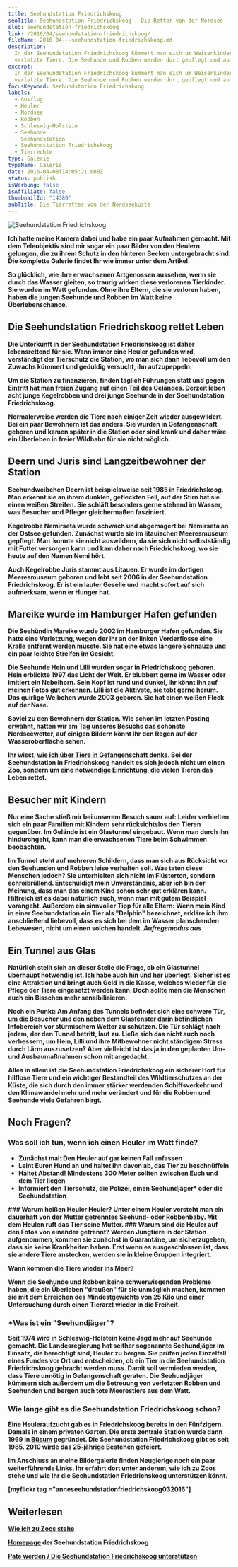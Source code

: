 ```yaml
---
title: Seehundstation Friedrichskoog
seoTitle: Seehundstation Friedrichskoog - Die Retter von der Nordsee
slug: seehundstation-friedrichskoog
link: /2016/04/seehundstation-friedrichskoog/
fileName: 2016-04---seehundstation-friedrichskoog.md
description:
  In der Seehundstation Friedrichskoog kümmert man sich um Weisenkinder und
  verletzte Tiere. Die Seehunde und Robben werden dort gepflegt und aufgezogen.
excerpt:
  In der Seehundstation Friedrichskoog kümmert man sich um Weisenkinder und
  verletzte Tiere. Die Seehunde und Robben werden dort gepflegt und aufgezogen.
focusKeyword: Seehundstation Friedrichskoog
labels:
  - Ausflug
  - Heuler
  - Nordsee
  - Robben
  - Schleswig-Holstein
  - Seehunde
  - Seehundstation
  - Seehundstation Friedrichskoog
  - Tierrechte
type: Galerie
typeName: Galerie
date: 2016-04-08T14:05:21.000Z
status: publish
isWerbung: false
isAffiliate: false
thumbnailId: "14380"
subTitle: Die Tierretter von der Nordseeküste
---
```


![Seehundstation Friedrichskoog](http://cardamonchai.com/wp-content/uploads/2016/04/25701626344_844c634ac9_z-640x427.jpg)

<strong>

Ich hatte meine Kamera dabei und habe ein paar Aufnahmen gemacht. Mit dem
Teleobjektiv sind mir sogar ein paar Bilder von den Heulern gelungen, die zu
ihrem Schutz in den hinteren Becken untergebracht sind. Die komplette Galerie
findet Ihr wie immer unter dem Artikel.

So glücklich, wie ihre erwachsenen Artgenossen aussehen, wenn sie durch das
Wasser gleiten, so traurig wirken diese verlorenen Tierkinder. Sie wurden im
Watt gefunden. Ohne ihre Eltern, die sie verloren haben, haben die jungen
Seehunde und Robben im Watt keine Überlebenschance.

## Die Seehundstation Friedrichskoog rettet Leben

Die Unterkunft in der Seehundstation Friedrichskoog ist daher lebensrettend für
sie. Wann immer eine Heuler gefunden wird, verständigt der Tierschutz die
Station, wo man sich dann liebevoll um den Zuwachs kümmert und geduldig
versucht, ihn aufzupeppeln.

Um die Station zu finanzieren, finden täglich Führungen statt und gegen Eintritt
hat man freien Zugang auf einen Teil des Geländes. Derzeit leben acht junge
Kegelrobben und drei junge Seehunde in der Seehundstation Friedrichskoog.

Normalerweise werden die Tiere nach einiger Zeit wieder ausgewildert. Bei ein
paar Bewohnern ist das anders. Sie wurden in Gefangenschaft geboren und kamen
später in die Station oder sind krank und daher wäre ein Überleben in freier
Wildbahn für sie nicht möglich.

## Deern und Juris sind Langzeitbewohner der Station

Seehundweibchen Deern ist beispielsweise seit 1985 in Friedrichskoog. Man
erkennt sie an ihrem dunklen, gefleckten Fell, auf der Stirn hat sie einen
weißen Streifen. Sie schläft besonders gerne stehend im Wasser, was Besucher und
Pfleger gleichermaßen fasziniert.

Kegelrobbe Nemirseta wurde schwach und abgemagert bei Nemirseta an der Ostsee
gefunden. Zunächst wurde sie im litauischen Meeresmuseum gepflegt. Man  konnte
sie nicht auswildern, da sie sich nicht selbstständig mit Futter versorgen kann
und kam daher nach Friedrichskoog, wo sie heute auf den Namen Nemi hört.

Auch Kegelrobbe Juris stammt aus Litauen. Er wurde im dortigen Meeresmuseum
geboren und lebt seit 2006 in der Seehundstation Friedrichskoog. Er ist ein
lauter Geselle und macht sofort auf sich aufmerksam, wenn er Hunger hat.

## Mareike wurde im Hamburger Hafen gefunden

Die Seehündin Mareike wurde 2002 im Hamburger Hafen gefunden. Sie hatte eine
Verletzung, wegen der ihr an der linken Vorderflosse eine Kralle entfernt werden
musste. Sie hat eine etwas längere Schnauze und ein paar leichte Streifen im
Gesicht.

Die Seehunde Hein und Lilli wurden sogar in Friedrichskoog geboren.
Hein erblickte 1997 das Licht der Welt. Er blubbert gerne im Wasser oder
imitiert ein Nebelhorn. Sein Kopf ist rund und dunkel, ihr könnt ihn auf meinen
Fotos gut erkennen. Lilli ist die Aktivste, sie tobt gerne herum. Das quirlige
Weibchen wurde 2003 geboren. Sie hat einen weißen Fleck auf der Nase.

Soviel zu den Bewohnern der Station. Wie schon im letzten Posting erwähnt,
hatten wir am Tag unseres Besuchs das schönste Nordseewetter, auf einigen
Bildern könnt Ihr den Regen auf der Wasseroberfläche sehen.

Ihr wisst, <a href="http://cardamonchai.com/2015/04/wie-ich-zu-zoos-stehe/">wie
ich über Tiere in Gefangenschaft denke</a>. Bei der Seehundstation in
Friedrichskoog handelt es sich jedoch nicht um einen Zoo, sondern um eine
notwendige Einrichtung, die vielen Tieren das Leben rettet.

## Besucher mit Kindern

Nur eine Sache stieß mir bei unserem Besuch sauer auf: Leider verhielten sich
ein paar Familien mit Kindern sehr rücksichtslos den Tieren gegenüber. Im
Gelände ist ein Glastunnel eingebaut. Wenn man durch ihn hindurchgeht, kann man
die erwachsenen Tiere beim Schwimmen beobachten.

Im Tunnel steht auf mehreren Schildern, dass man sich aus Rücksicht vor den
Seehunden und Robben leise verhalten soll. Was taten diese Menschen jedoch? Sie
unterhielten sich nicht im Flüsterton, sondern schreibrüllend. Entschuldigt mein
Unverständnis, aber ich bin der Meinung, dass man das einem Kind schon sehr gut
erklären kann. Hilfreich ist es dabei natürlich auch, wenn man mit gutem
Beispiel vorangeht. Außerdem ein sinnvoller Tipp für alle Eltern: Wenn mein Kind
in einer Seehundstation ein Tier als "Delphin" bezeichnet, erkläre ich ihm
anschließend liebevoll, dass es sich bei dem im Wasser planschenden Lebewesen,
nicht um einen solchen handelt. <em>Aufregemodus aus</em>

## Ein Tunnel aus Glas

Natürlich stellt sich an dieser Stelle die Frage, ob ein Glastunnel überhaupt
notwendig ist. Ich habe auch hin und her überlegt. Sicher ist es eine Attraktion
und bringt auch Geld in die Kasse, welches wieder für die Pflege der Tiere
eingesetzt werden kann. Doch sollte man die Menschen auch ein Bisschen mehr
sensibilisieren.

Noch ein Punkt: Am Anfang des Tunnels befindet sich eine schwere Tür, um die
Besucher und den neben dem Glasfenster darin befindlichen Infobereich vor
stürmischem Wetter zu schützen. Die Tür schlägt nach jedem, der den Tunnel
betritt, laut zu. Ließe sich das nicht auch noch verbessern, um Hein, Lilli und
ihre Mitbewohner nicht ständigem Stress durch Lärm auszusetzen? Aber vielleicht
ist das ja in den geplanten Um- und Ausbaumaßnahmen schon mit angedacht.

Alles in allem ist die Seehundstation Friedrichskoog ein sicherer Hort für
hilflose Tiere und ein wichtiger Bestandteil des Wildtierschutzes an der Küste,
die sich durch den immer stärker werdenden Schiffsverkehr und den Klimawandel
mehr und mehr verändert und für die Robben und Seehunde viele Gefahren birgt.

## Noch Fragen?

### Was soll ich tun, wenn ich einen Heuler im Watt finde?

<ul>
 	<li>Zunächst mal: Den Heuler auf gar keinen Fall anfassen</li>
 	<li>Leint Euren Hund an und haltet ihn davon ab, das Tier zu beschnüffeln</li>
 	<li>Haltet Abstand! Mindestens 300 Meter sollten zwischen Euch und dem Tier liegen</li>
 	<li>Informiert den Tierschutz, die Polizei, einen Seehundjäger* oder die Seehundstation</li>
</ul>
### Warum heißen Heuler Heuler?
Unter einem Heuler versteht man ein dauerhaft von der Mutter getrenntes Seehund- oder Robbenbaby. Mit dem Heulen ruft das Tier seine Mutter.
### Warum sind die Heuler auf den Fotos von einander getrennt?
Werden Jungtiere in der Station aufgenommen, kommen sie zunächst in Quarantäne, um sicherzugehen, dass sie keine Krankheiten haben. Erst wenn es ausgeschlossen ist, dass sie andere Tiere anstecken, werden sie in kleine Gruppen integriert.

<strong>Wann kommen die Tiere wieder ins Meer?</strong>

Wenn die Seehunde und Robben keine schwerwiegenden Probleme haben, die ein
Überleben "draußen" für sie unmöglich machen, kommen sie mit dem Erreichen des
Mindestgewichts von 25 Kilo und einer Untersuchung durch einen Tierarzt wieder
in die Freiheit.

### \*Was ist ein "Seehundjäger"?

Seit 1974 wird in Schleswig-Holstein keine Jagd mehr auf Seehunde gemacht. Die
Landesregierung hat seither sogenannte Seehundjäger im Einsatz, die berechtigt
sind, Heuler zu bergen. Sie prüfen jeden Einzelfall eines Fundes vor Ort und
entscheiden, ob ein Tier in die Seehundstation Friedrichskoog gebracht werden
muss. Damit soll vermieden werden, dass Tiere unnötig in Gefangenschaft
geraten. Die Seehundjäger kümmern sich außerdem um die Betreuung von verletzten
Robben und Seehunden und bergen auch tote Meerestiere aus dem Watt.

### Wie lange gibt es die Seehundstation Friedrichskoog schon?

Eine Heuleraufzucht gab es in Friedrichskoog bereits in den Fünfzigern. Damals
in einem privaten Garten. Die erste zentrale Station wurde dann 1969 in
<a href="http://cardamonchai.com/2016/04/buesum-zeigt-sich-sonnig-und-stuermisch/">Büsum</a>
gegründet. Die Seehundstation Friedrichskoog gibt es seit 1985. 2010 wirde das
25-jährige Bestehen gefeiert.

Im Anschluss an meine Bildergalerie finden Neugierige noch ein paar
weiterführende Links. Ihr erfahrt dort unter anderem, wie ich zu Zoos stehe und
wie Ihr die Seehundstation Friedrichskoog unterstützen könnt.

[myflickr tag ="anneseehundstationfriedrichskoog032016"]

## Weiterlesen

<a href="http://cardamonchai.com/2015/04/wie-ich-zu-zoos-stehe/">Wie ich zu Zoos
stehe</a>

<a href="http://www.seehundstation-friedrichskoog.de/" target="_blank" rel="noopener">Homepage</a>
der Seehundstation Friedrichskoog

<a href="http://www.seehundstation-friedrichskoog.de/de/seehundstation-unterstuetzen" target="_blank" rel="noopener">Pate
werden / Die Seehundstation Friedrichskoog unterstützen</a>
